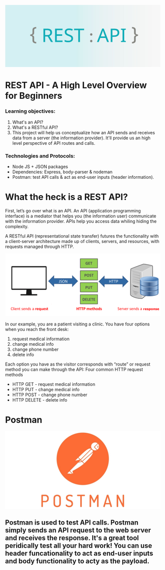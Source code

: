 ![](images/api.jpeg)
# REST API - A High Level Overview for Beginners
### Learning objectives:
1. What's an API?
2. What's a RESTful API?
3. This project will help us conceptualize how an API sends and receives data from a server (the information provider). It'll provide us an high level perspective of API routes and calls.

### Technologies and Protocols:
* Node JS + JSON packages
* Dependencies: Express, body-parser & nodeman
* Postman: test API calls & act as end-user inputs (header information). 

# What the heck is a REST API?
First, let’s go over what is an API. An API (application programming interface) is a mediator that helps you (the information user) communicate with the information provider. APIs help you access data whiling hiding the complexity.  

A RESTful API (representational state transfer) futures the functionality with a client-server architecture made up of clients, servers, and resources, with requests managed through HTTP.

![](images/api_comms.png)

In our example, you are a patient visiting a clinic. You have four options when you reach the front desk:
1. request medical information
2. change medical info
3. change phone number
4. delete info

Each option you have as the visitor corresponds with “route” or request method you can make through the API: 
Four  common HTTP request methods
* HTTP GET - request medical information
* HTTP PUT - change medical info
* HTTP POST - change phone number 
* HTTP DELETE - delete info 

# Postman
![](images/postman.jpeg)
## Postman is used to test API calls. Postman simply sends an API request to the web server and receives the response. It's a great tool peridically test all your hard work! You can use header funcationality to act as end-user inputs and body functionality to acty as the payload.


